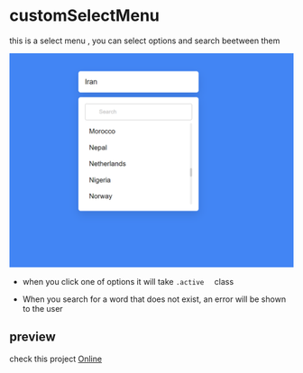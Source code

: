 # customSelectMenu

this is a select menu , you can select options and search beetween them 


![preview](./Capture.PNG)

- when you click one of options it will take  ` .active   ` class

 - When you search for a word that does not exist, an error will be shown to the user 


## preview  
 check this project [Online](https://ariansefatdeveloper.github.io/customSelectMenu/)